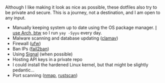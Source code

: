 Although I like making it look as nice as possible, these dotfiles also try to be private and secure.
This is a journey, not a destination, and I am open to any input.

- Manually keeping system up to date using the OS package manager. [I use Arch, btw](https://wiki.archlinux.org/title/Arch_Linux) so I run `yay -Syyu` every day.
- Malware scanning and database updating ([clamav](https://github.com/Cisco-Talos/clamav))
- Firewall ([ufw](https://wiki.archlinux.org/title/Uncomplicated_Firewall))
- Ban IPs ([fail2ban](https://github.com/fail2ban/fail2ban))
- Using [Signal](https://github.com/signalapp) (when possible)
- Hosting API keys in a private repo
- I could install the hardened Linux kernel, but that might be slightly pedantic...
- Port scanning ([nmap](https://github.com/nmap/nmap), [rustscan](https://github.com/RustScan/RustScan))
